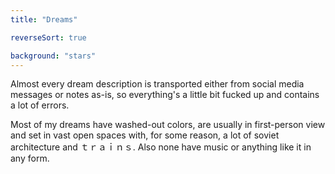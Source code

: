 ```yaml
---
title: "Dreams"

reverseSort: true

background: "stars"
---
```


Almost every dream description is transported either from social media
messages or notes as-is, so everything's a little bit fucked up and
contains a lot of errors.

Most of my dreams have washed-out colors, are usually in first-person
view and set in vast open spaces with, for some reason, a lot of
soviet architecture and ｔｒａｉｎｓ. Also none have music or anything
like it in any form.
